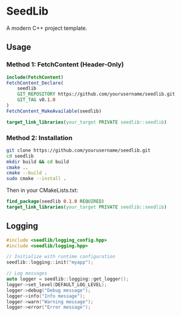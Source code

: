 # SeedLib

A modern C++ project template.

## Usage

### Method 1: FetchContent (Header-Only)
```cmake
include(FetchContent)
FetchContent_Declare(
    seedlib
    GIT_REPOSITORY https://github.com/yourusername/seedlib.git
    GIT_TAG v0.1.0
)
FetchContent_MakeAvailable(seedlib)

target_link_libraries(your_target PRIVATE seedlib::seedlib)
```

### Method 2: Installation
```bash
git clone https://github.com/yourusername/seedlib.git
cd seedlib
mkdir build && cd build
cmake ..
cmake --build .
sudo cmake --install .
```

Then in your CMakeLists.txt:
```cmake
find_package(seedlib 0.1.0 REQUIRED)
target_link_libraries(your_target PRIVATE seedlib::seedlib)
```

## Logging

```cpp
#include <seedlib/logging_config.hpp>
#include <seedlib/logging.hpp>

// Initialize with runtime configuration
seedlib::logging::init("myapp");

// Log messages
auto logger = seedlib::logging::get_logger();
logger->set_level(DEFAULT_LOG_LEVEL);
logger->debug("Debug message");
logger->info("Info message");
logger->warn("Warning message");
logger->error("Error message");
```
